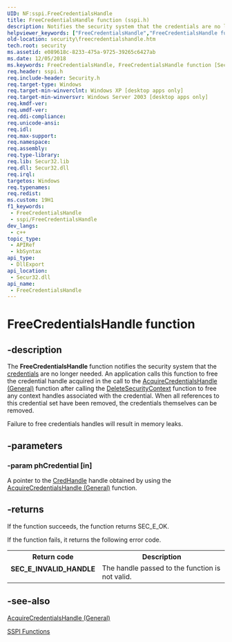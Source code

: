 ```yaml
---
UID: NF:sspi.FreeCredentialsHandle
title: FreeCredentialsHandle function (sspi.h)
description: Notifies the security system that the credentials are no longer needed.
helpviewer_keywords: ["FreeCredentialsHandle","FreeCredentialsHandle function [Security]","_ssp_freecredentialshandle","security.freecredentialshandle","sspi/FreeCredentialsHandle"]
old-location: security\freecredentialshandle.htm
tech.root: security
ms.assetid: e089618c-8233-475a-9725-39265c6427ab
ms.date: 12/05/2018
ms.keywords: FreeCredentialsHandle, FreeCredentialsHandle function [Security], _ssp_freecredentialshandle, security.freecredentialshandle, sspi/FreeCredentialsHandle
req.header: sspi.h
req.include-header: Security.h
req.target-type: Windows
req.target-min-winverclnt: Windows XP [desktop apps only]
req.target-min-winversvr: Windows Server 2003 [desktop apps only]
req.kmdf-ver: 
req.umdf-ver: 
req.ddi-compliance: 
req.unicode-ansi: 
req.idl: 
req.max-support: 
req.namespace: 
req.assembly: 
req.type-library: 
req.lib: Secur32.lib
req.dll: Secur32.dll
req.irql: 
targetos: Windows
req.typenames: 
req.redist: 
ms.custom: 19H1
f1_keywords:
 - FreeCredentialsHandle
 - sspi/FreeCredentialsHandle
dev_langs:
 - c++
topic_type:
 - APIRef
 - kbSyntax
api_type:
 - DllExport
api_location:
 - Secur32.dll
api_name:
 - FreeCredentialsHandle
---
```


# FreeCredentialsHandle function


## -description

The <b>FreeCredentialsHandle</b> function notifies the security system that the <a href="https://docs.microsoft.com/windows/desktop/SecGloss/c-gly">credentials</a> are no longer needed. An application calls this function to free the credential handle acquired in the call to the 
<a href="https://docs.microsoft.com/windows/desktop/api/sspi/nf-sspi-acquirecredentialshandlea">AcquireCredentialsHandle (General)</a> function after calling the <a href="https://docs.microsoft.com/windows/desktop/api/sspi/nf-sspi-deletesecuritycontext">DeleteSecurityContext</a> function to free any context handles associated with the credential. When all references to this credential set have been removed, the credentials themselves can be removed.

Failure to free credentials handles will result in memory leaks.

## -parameters

### -param phCredential [in]

A pointer to the <a href="https://docs.microsoft.com/windows/desktop/SecAuthN/sspi-handles">CredHandle</a> handle obtained by using the 
<a href="https://docs.microsoft.com/windows/desktop/api/sspi/nf-sspi-acquirecredentialshandlea">AcquireCredentialsHandle (General)</a> function.

## -returns

If the function succeeds, the function returns SEC_E_OK.

If the function fails, it returns the following error code.

<table>
<tr>
<th>Return code</th>
<th>Description</th>
</tr>
<tr>
<td width="40%">
<dl>
<dt><b>SEC_E_INVALID_HANDLE</b></dt>
</dl>
</td>
<td width="60%">
The handle passed to the function is not valid.

</td>
</tr>
</table>

## -see-also

<a href="https://docs.microsoft.com/windows/desktop/api/sspi/nf-sspi-acquirecredentialshandlea">AcquireCredentialsHandle (General)</a>



<a href="https://docs.microsoft.com/windows/desktop/SecAuthN/authentication-functions">SSPI Functions</a>


